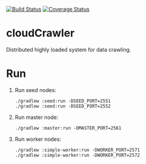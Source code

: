 [![Build Status](https://travis-ci.org/Jaitl/cloud-crawler.svg?branch=master)](https://travis-ci.org/Jaitl/cloud-crawler)
[![Coverage Status](https://coveralls.io/repos/github/Jaitl/cloud-crawler/badge.svg?branch=master)](https://coveralls.io/github/Jaitl/cloud-crawler?branch=master)
# cloudCrawler
Distributed highly loaded system for data crawling.

# Run
1. Run seed nodes:
    ```
    ./gradlew :seed:run -DSEED_PORT=2551
    ./gradlew :seed:run -DSEED_PORT=2552
    ```
2. Run master node:
    ```
    ./gradlew :master:run -DMASTER_PORT=2561
    ```
3. Run worker nodes:
    ```
    ./gradlew :simple-worker:run -DWORKER_PORT=2571
    ./gradlew :simple-worker:run -DWORKER_PORT=2572
    ```